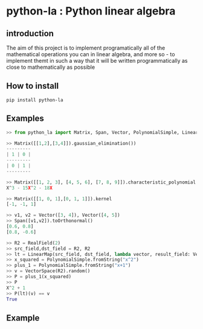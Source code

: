 # python-la : Python linear algebra
## introduction
The aim of this project is to implement programatically all of the mathematical operations you can in linear algebra, and more so - to implement themt in such a way that it will be written programmatically as close to mathematically as possible

## How to install
```pip install python-la```
## Examples
```python
>> from python_la import Matrix, Span, Vector, PolynomialSimple, LinearMap, RealField, VectorSpace

>> Matrix([[1,2],[3,4]]).gaussian_elimination())
---------
| 1 | 0 |
---------
| 0 | 1 |
---------

>> Matrix([[1, 2, 3], [4, 5, 6], [7, 8, 9]]).characteristic_polynomial
X^3 - 15X^2 - 18X

>> Matrix([[1, 0, 1],[0, 1, 1]]).kernel
[-1, -1, 1]

>> v1, v2 = Vector([3, 4]), Vector([4, 5])
>> Span([v1,v2]).toOrthonormal()
[0.6, 0.8]
[0.8, -0.6]

>> R2 = RealField(2)
>> src_field,dst_field = R2, R2
>> lt = LinearMap(src_field, dst_field, lambda vector, result_field: Vector([field.zero, vector[0]], result_field))
>> x_squared = PolynomialSimple.fromString("x^2")
>> plus_1 = PolynomialSimple.fromString("x+1")
>> v = VectorSpace(R2).random()
>> P = plus_1(x_squared)
>> P
X^2 + 1
>> P(lt)(v) == v
True
```
## Example